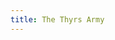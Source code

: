 ```yaml
---
title: The Thyrs Army
---
```


<textarea id="source" style="display: none;">

# [The Thyrs Army](/meadhall)

An interactive myth written by **Byron Pendason**, written in [Ficdown](https://www.ficdown.com/).

*Version 0.3*

```
This is an early version of the game. 
Please be patient as I work to finish
the story. Thank you!
```
**Part 1**

"A thyrs is a lonely fen dweller!" the town's thegn declares, "How can there be an army of them laying siege to our town?!"

The priest looks thoughtful. "The only time thyrsas have united into an army is when a strong leader has united them. It takes the intelligence and intimidation of an ettin to unite them into a single force and keep them under control."

"What are we going to do?" the thegn asks desperately.

Until now, you'd been silent. The priest turns to you, and says, "Hidden in the temple is a cloak of stealth. With it, you should be able to sneak past the thyrs army."

"You must alert our allies of our plight!" the town thegn declares.

## Meadhall

You can see [the thegn](#thegn) and [the priest](#priest) here.

You can [go south](/town-square) to exit the town hall.

### Theign

"You must alert our allies of this siege against us!" the thegn declares, "Once you get out of town, Tiwestun is to the east. To the west is our other ally Hrethfeld.

"You must hurry, I don't know how much longer we can hold out!"

### Priest

[The priest looks at you concerned. "You must get that cloak so that you can slip past the thyrs army and gather our allies to save us!](?!got-cloak)

["The cloak should be hidden under my bed in the cellar underneath the temple."](?!got-cloak)

["You have the cloak," the priest says, "Hurry, you must gather our allies!"](?got-cloak)

## Town Square

The streets are [full of people](#people), most of them walking around hopelessly. 

To [the north](/meadhall) is the meadhall, to [the east](/homes) are the homes of most the town's people, to [the south](/gate) is the town's gate.

### People

Most of the people are walking around disheveled and hungry. Due to the siege, food has had to be rationed. These people have lost all hope, just waiting for the inevitable attack of the thyrs army.

## Homes

> Not many people are out in the residential part of town. The one's you do see look disheveled and hungry.

To [the west](/town-square) is the town square, and to [the north](/temple) is the temple.

## Temple

[The altar](#altar) lies to the east. There are [stairs going down](/cellar) along the opposite wall. You [can exit](/homes) the temple by going south.

### Altar

The altar is littered with offerings of different kinds, and a large bowl in the middle with an eternal flame. The people will enter occasionally to say a quick prayer and deposit another gift on to the altar. The gifts will lie there undisturbed until the priest disposes of them by casting them into the large bowl with a fire inside during his evening offerings.

[You can ](?!made-offering)[make an offering](?!made-offering#made-offering)[, if you so choose](?!made-offering).

### Made Offering

Inside the bag you are carrying is your daily rations. *I won't need them if I fail to make it past the thyrsas,* you think.

You say a prayer to the gods to help you sneak past the thyrsas, and then place your food on to the altar.

## [Cellar]("The Priest's Room")

The priest has a simple bedroom. Along one wall is a table with various scrolls and instruments that he uses in his duties as a priest. Along the other wall is [the Priest's bed](?!got-cloak&priest#got-cloak)[the Priest's bed](?got-cloak). You can [go back up the steps](/temple) to exit the room.

### Got Cloak

The bed is a simple one, not much more than a cloak on the ground. Reaching underneath it, you find a cloak. Pulling it out, you try to look at it but can't seem to focus your attention on it for some reason.

## Gate

Guards are on duty here, eyeing the sieging army.

> "I would not go out there," one of the guards say, "Those monsters have been killing people on sight."

To [the south](/the-thyrs-camp) is the thyrs army, with the highway going between your allies cities just beyond. To [the north](/town-square) is the town.

## [Gate](?got-cloak&made-offering)

Guards are on duty here, eyeing the sieging army.

To [the south](/fork-in-the-road) is the thyrs army, with the highway going between your allies cities just beyond. To [the north](/town-square) is the town.

## The Thyrs Camp

You do your best to try to sneak past the thyrs army, [and you make it farther than you normally would have but still get caught|but you are caught right away](?got-cloak). The thyrsas drag you to their leader, a large ettin with an ancient looking face.

"You thought you could get past my army, eh?" he asks, "I will make an example of you!"

[Perhaps you should have sought the favour of the gods before trying to sneak past the thyrs army?](?got-cloak)

The thyrsas behead you, stick your head on a pike, and place it where it's in clear view of the town's gate.

A week later, the town is attacked by the thyrsas. They leave little behind but burning ruins.

## Fork in the Road

> You do your best to sneak past the thyrs army. With your cloak tightly wrapped around, you quietly make your way through the thyrs camp. You almost bump into the largest of the thyrs, a gigantic monster with an ancient looking face, but you stop yourself in the nick of time.

> You've escaped town! Now, on to gather your allies!

> **Part 2**

You are on a highway running [east](/woods) to [west](/fen) with a road going to the north leading back home. [According to the thegn, Tiwestun is to the east and Hrethfeld is to the west.](#thegn)

## Woods

> Out of the corner of your eye, you occasionally see some movement in the trees. According to legends, these woods are full of elves which consider these woods to be their gardens. Bad luck often befalls those who disturb the wildlife or foilage of these woods.

The road goes through some woods. You can follow it to [the northeast](/tiwestun) or to [the west](/fork-in-the-road).

## Fen

> You hold your cloak tightly wrapped around you. A thyrs is known to live in this fen, but you see no sign of him. *He must be in one of the camps laying siege to  my home,* you think glumly.

The road goes through a fen. You can follow it to [the west](/hrethfeld) or to [the east](/fork-in-the-road).

## Tiwestun

> You walk up to the guards at the gate and request to see the thegn. They ask you for your identity, and you respond by telling them about the siege to your home. The guard quickly let's you through the gate, and you find yourself in the midst of town.

To [the east](#tiwestun-meadhall) is the town's meadhall where you will find the thegn[, and to ](?tiwestun-meadhall)[the west](?tiwestun-meadhall#tiwestun-temple)[ is the temple](?tiwestun-meadhall). To [the south](/woods) is the road heading back home.

### Tiwestun Meadhall

> The thegn greets you grimly. Apparently he's already heard the news. He strokes his beard thoughtfully as he says to you, "We cannot go to war without first consulting our town's patron god. Go talk to Tiw's priestess!"

[You and the thegn briefly chit chat for a few minutes before heushers you out the door.](?!tiwestun-temple)

[The thegn says to you, "The priestess has given the go-ahead! My army will meet you at the fork in the road that leads to your hometown!](?tiwestun-temple)

### Tiwestun Temple

> An elderly woman greets you as you enter the temple. "I've been waiting on you," she says, "A dream told me to expect you. In it, Tiw told me to give you his blessing, but only if you accept this gift from me. It is an ancient set of armour, made by the best craftsmen of the ancient world.

> "As you know, the ents were an ancient race of giants, the makers of the best weapons and armour, and builders of the ancient world's greatest cities. With this armour, you will see victory!"

The priestess shoos you out of the temple. "You have great things to accomplish! I shall make offerings on your behalf, to incur the favour of Tiw on your behalf."

## Hrethfeld

> You walk up to the guards at the gate and request to see the thegn. They ask you for your identity, and you respond by telling them about the siege to your home. The guard quickly let's you through the gate, and you find yourself in the midst of town.

```
There's nothing yet here.
Please check back later for more!
```

To [the east](/fen) is the road leading home.

</textarea>